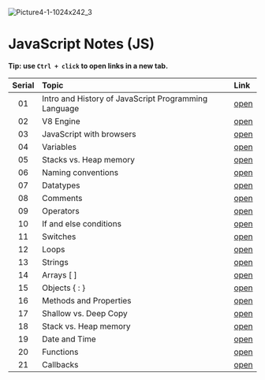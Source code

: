 ![Picture4-1-1024x242_3](https://github.com/shubhsharma19/web-development-notes/assets/69891912/b47840c9-0d9b-4838-a161-abbeb598cd61)

# JavaScript Notes (JS)

**Tip: use `Ctrl + click` to open links in a new tab.**

| Serial | Topic | Link |
|:--:|:-----------|:--|
|01|Intro and History of JavaScript Programming Language|[open](./intro/intro_history.md)|
|02|V8 Engine|[open](./v8_engine/v8.md)|
|03|JavaScript with browsers|[open](./javascript_with_browser/js_with_browser.md)|
|04|Variables|[open](./variables/variables.md)|
|05|Stacks vs. Heap memory|[open](./memory/stacksvsheapmemory.md)|
|06|Naming conventions|[open](./naming_conventions/naming_conventions.md)|
|07|Datatypes|[open](./datatypes/datatypes.md)|
|08|Comments|[open](./comments/comments.md)|
|09|Operators|[open](./operators/operators.md)|
|10|If and else conditions|[open](./control_structures/if_else.md)|
|11|Switches|[open](./control_structures/switches.md)|
|12|Loops|[open](./control_structures/loops.md)|
|13|Strings|[open](./strings/strings.md)|
|14|Arrays [ ]|[open](./arrays/arrays.md)|
|15|Objects { : }|[open](./objects/objects.mds)|
|16|Methods and Properties|[open](./functions/methods.md)|
|17|Shallow vs. Deep Copy|[open](./shallow_vs_deep/shallow_vs_deep_copy.md)|
|18|Stack vs. Heap memory|[open](./memory/stacksvsheapmemory.md)|
|19|Date and Time|[open](./date_time/date_time.md)|
|20|Functions|[open](./functions/functions.md)|
|21|Callbacks|[open](./functions/callbacks.md)|
